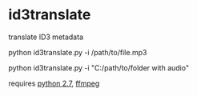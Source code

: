 # id3translate
translate ID3 metadata

python id3translate.py -i /path/to/file.mp3

python id3translate.py -i "C:/path/to/folder with audio"

requires [python 2.7](https://www.python.org/downloads/), [ffmpeg](https://github.com/adaptlearning/adapt_authoring/wiki/Installing-FFmpeg)
